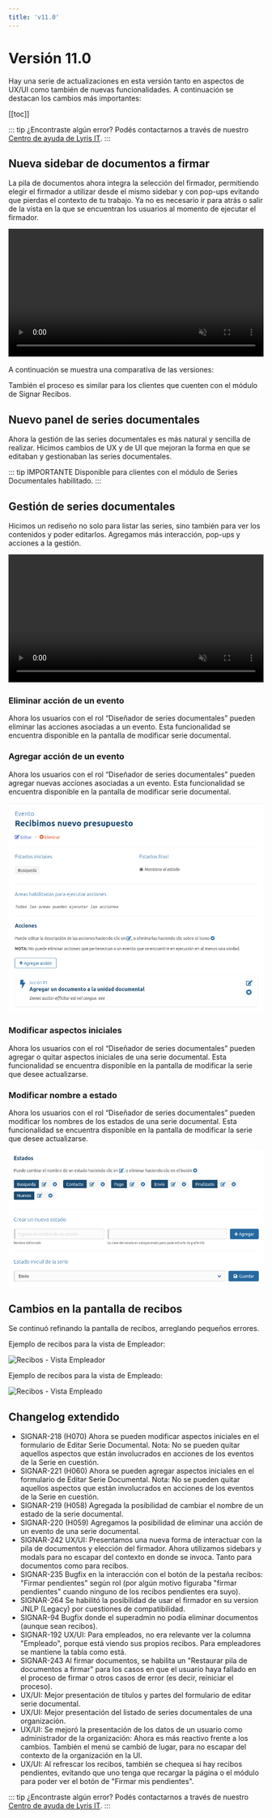 ```yaml
---
title: 'v11.0'
---
```


# Versión 11.0

Hay una serie de actualizaciones en esta versión tanto en aspectos de UX/UI como también de nuevas funcionalidades. A continuación se destacan los cambios más importantes:

[[toc]]

::: tip ¿Encontraste algún error?
Podés contactarnos a través de nuestro [Centro de ayuda de Lyris IT](https://soporte-lyris.atlassian.net/servicedesk/customer/portals).
:::

## Nueva sidebar de documentos a firmar

La pila de documentos ahora integra la selección del firmador, permitiendo elegir el firmador a utilizar desde el mismo sidebar y con pop-ups evitando que pierdas el contexto de tu trabajo. Ya no es necesario ir para atrás o salir de la vista en la que se encuentran los usuarios al momento de ejecutar el firmador.


<video width="100%" autoplay loop muted>
  <source :src="$withBase('/images/v11/sidebar-firmador-demo.webm')" type="video/webm">
  Your browser does not support the video tag.
</video> 

A continuación se muestra una comparativa de las versiones:


<ClientOnly>
  <ImageCompare left-url="/images/v11/sidebar-firmador-old.png" right-url="/images/v11/sidebar-firmador-new.png" description="A la izquierda se encuentra la versión anterior, a la derecha, la nueva. Podés comparar utilizando la barra central."/>
</ClientOnly>

También el proceso es similar para los clientes que cuenten con el módulo de Signar Recibos.

## Nuevo panel de series documentales

Ahora la gestión de las series documentales es más natural y sencilla de realizar. Hicimos cambios de UX y de UI que mejoran la forma en que se editaban y gestionaban las series documentales.

<ClientOnly>
  <ImageCompare left-url="/images/v11/series-documentales02.png" right-url="/images/v11/series-documentales01.png" description="A la izquierda se encuentra la versión anterior, a la derecha, la nueva. Podés comparar utilizando la barra central."/>
</ClientOnly>

::: tip IMPORTANTE
Disponible para clientes con el módulo de Series Documentales habilitado.
:::

## Gestión de series documentales

Hicimos un rediseño no solo para listar las series, sino también para ver los contenidos y poder editarlos. Agregamos más interacción, pop-ups y acciones a la gestión.

<video width="100%" autoplay loop muted>
  <source :src="$withBase('/images/v11/series.webm')" type="video/webm">
  Your browser does not support the video tag.
</video> 

### Eliminar acción de un evento

Ahora los usuarios con el rol “Diseñador de series documentales” pueden eliminar las acciones asociadas a un evento. Esta funcionalidad se encuentra disponible en la pantalla de modificar serie documental.

### Agregar acción de un evento

Ahora los usuarios con el rol “Diseñador de series documentales” pueden agregar nuevas acciones asociadas a un evento. Esta funcionalidad se encuentra disponible en la pantalla de modificar serie documental.

<img src="/images/v11/series-eventos02.png">

### Modificar aspectos iniciales

Ahora los usuarios con el rol “Diseñador de series documentales” pueden agregar o quitar aspectos iniciales de una serie documental. Esta funcionalidad se encuentra disponible en la pantalla de modificar la serie que desee actualizarse.

### Modificar nombre a estado

Ahora los usuarios con el rol “Diseñador de series documentales” pueden modificar los nombres de los estados de una serie documental. Esta funcionalidad se encuentra disponible en la pantalla de modificar la serie que desee actualizarse.

<img src="/images/v11/series-estados.png">

## Cambios en la pantalla de recibos

Se continuó refinando la pantalla de recibos, arreglando pequeños errores.

Ejemplo de recibos para la vista de Empleador:

<img :src="$withBase('/images/v11/recibos01.png')" alt="Recibos - Vista Empleador">

Ejemplo de recibos para la vista de Empleado:

<img :src="$withBase('/images/v11/recibos02.png')" alt="Recibos - Vista Empleado">

## Changelog extendido

- SIGNAR-218 (H070) Ahora se pueden modificar aspectos iniciales en el formulario de Editar Serie Documental. Nota: No se pueden quitar aquellos aspectos que están involucrados en acciones de los eventos de la Serie en cuestión.
- SIGNAR-221 (H060) Ahora se pueden agregar aspectos iniciales en el formulario de Editar Serie Documental. Nota: No se pueden quitar aquellos aspectos que están involucrados en acciones de los eventos de la Serie en cuestión.
- SIGNAR-219 (H058) Agregada la posibilidad de cambiar el nombre de un estado de la serie documental.
- SIGNAR-220 (H059) Agregamos la posibilidad de eliminar una acción de un evento de una serie documental.
- SIGNAR-242 UX/UI: Presentamos una nueva forma de interactuar con la pila de documentos y elección del firmador. Ahora utilizamos sidebars y modals para no escapar del contexto en donde se invoca. Tanto para documentos como para recibos.
- SIGNAR-235 Bugfix en la interacción con el botón de la pestaña recibos: "Firmar pendientes" según rol (por algún motivo figuraba "firmar pendientes" cuando ninguno de los recibos pendientes era suyo).
- SIGNAR-264 Se habilitó la posibilidad de usar el firmador en su version JNLP (Legacy) por cuestiones de compatibilidad.
- SIGNAR-94 Bugfix donde el superadmin no podía eliminar documentos (aunque sean recibos).
- SIGNAR-192 UX/UI: Para empleados, no era relevante ver la columna "Empleado", porque está viendo sus propios recibos. Para empleadores se mantiene la tabla como está.
- SIGNAR-243 Al firmar documentos, se habilita un "Restaurar pila de documentos a firmar" para los casos en que el usuario haya fallado en el proceso de firmar o otros casos de error (es decir, reiniciar el proceso).
- UX/UI: Mejor presentación de títulos y partes del formulario de editar serie documental.
- UX/UI: Mejor presentación del listado de series documentales de una organización.
- UX/UI: Se mejoró la presentación de los datos de un usuario como administrador de la organización: Ahora es más reactivo frente a los cambios. También el menú se cambió de lugar, para no escapar del contexto de la organización en la UI.
- UX/UI: Al refrescar los recibos, también se chequea si hay recibos pendientes, evitando que uno tenga que recargar la página o el módulo para poder ver el botón de "Firmar mis pendientes".

::: tip ¿Encontraste algún error?
Podés contactarnos a través de nuestro [Centro de ayuda de Lyris IT](https://soporte-lyris.atlassian.net/servicedesk/customer/portals).
:::